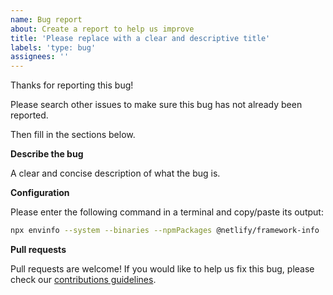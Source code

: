 ```yaml
---
name: Bug report
about: Create a report to help us improve
title: 'Please replace with a clear and descriptive title'
labels: 'type: bug'
assignees: ''
---
```


Thanks for reporting this bug!

Please search other issues to make sure this bug has not already been reported.

Then fill in the sections below.

**Describe the bug**

A clear and concise description of what the bug is.

**Configuration**

Please enter the following command in a terminal and copy/paste its output:

```bash
npx envinfo --system --binaries --npmPackages @netlify/framework-info
```

**Pull requests**

Pull requests are welcome! If you would like to help us fix this bug, please check our
[contributions guidelines](../blob/main/CONTRIBUTING.md).
